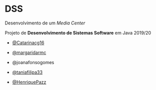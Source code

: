 # DSS
Desenvolvimento de um *Media Center*

Projeto de **Desenvolvimento de Sistemas Software** em Java 2019/20

- [@Catarinacg16](https://github.com/Catarinacg16)

- [@margaridarmc](https://github.com/margaridarmc)

- @joanafonsogomes

- [@taniafilipa33]( https://github.com/taniafilipa33)

- [@HenriquePazz](https://github.com/HenriquePazz)
